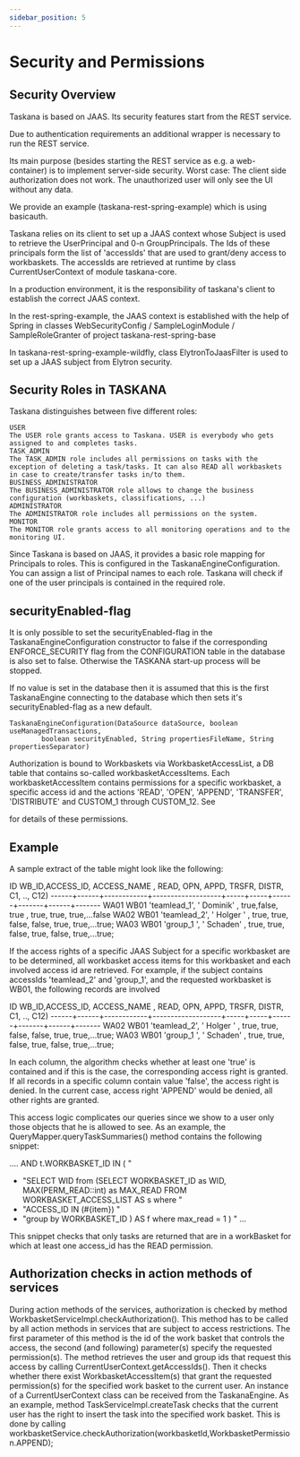 ```yaml
---
sidebar_position: 5
---
```


# Security and Permissions

## Security Overview

Taskana is based on JAAS. Its security features start from the REST service.

Due to authentication requirements an additional wrapper is necessary to run the REST service. 

Its main purpose (besides starting the REST service as e.g. a web-container) is to implement server-side security. Worst case: The client side authorization does not work. The unauthorized user will only see the UI without any data.

We provide an example (taskana-rest-spring-example) which is using basicauth.

Taskana relies on its client to set up a JAAS context whose Subject is used to retrieve the UserPrincipal and 0-n GroupPrincipals. The Ids of these principals form the list of 'accessIds' that are used to grant/deny access to workbaskets. The accessIds are retrieved at runtime by class CurrentUserContext of module taskana-core.

In a production environment, it is the responsibility of taskana's client to establish the correct JAAS context.

In the rest-spring-example, the JAAS context is established with the help of Spring in classes WebSecurityConfig / SampleLoginModule / SampleRoleGranter of project taskana-rest-spring-base

In taskana-rest-spring-example-wildfly, class ElytronToJaasFilter is used to set up a JAAS subject from Elytron security.

## Security Roles in TASKANA

Taskana distinguishes between five different roles:

    USER
    The USER role grants access to Taskana. USER is everybody who gets assigned to and completes tasks. 
    TASK_ADMIN
    The TASK_ADMIN role includes all permissions on tasks with the exception of deleting a task/tasks. It can also READ all workbaskets in case to create/transfer tasks in/to them.
    BUSINESS_ADMINISTRATOR
    The BUSINESS_ADMINISTRATOR role allows to change the business configuration (workbaskets, classifications, ...)
    ADMINISTRATOR
    The ADMINISTRATOR role includes all permissions on the system.
    MONITOR
    The MONITOR role grants access to all monitoring operations and to the monitoring UI.


Since Taskana is based on JAAS, it provides a basic role mapping for Principals to roles. This is configured in the TaskanaEngineConfiguration. You can assign a list of Principal names to each role. Taskana will check if one of the user principals is contained in the required role.

## securityEnabled-flag

It is only possible to set the securityEnabled-flag in the TaskanaEngineConfiguration constructor to false if the corresponding ENFORCE_SECURITY flag from the CONFIGURATION table in the database is also set to false. Otherwise the TASKANA start-up process will be stopped.

If no value is set in the database then it is assumed that this is the first TaskanaEngine connecting to the database which then sets it's securityEnabled-flag as a new default.

```
TaskanaEngineConfiguration(DataSource dataSource, boolean useManagedTransactions,
        boolean securityEnabled, String propertiesFileName, String propertiesSeparator)
```

Authorization is bound to Workbaskets via WorkbasketAccessList, a DB table that contains so-called workbasketAccessItems. Each workbasketAccessItem contains permissions for a specific workbasket, a specific access id and the actions 'READ', 'OPEN', 'APPEND', 'TRANSFER', 'DISTRIBUTE' and CUSTOM_1 through CUSTOM_12. See 

 for details of these permissions.

## Example

A sample extract of the table might look like the following:

ID      WB_ID,ACCESS_ID,     ACCESS_NAME   , READ, OPN, APPD, TRSFR, DISTR, C1, .., C12)
------+------+------------+-------------------+-----+-----+------+-------+------+-------
WA01 WB01 'teamlead_1', ' Dominik'              , true,false,   true ,   true,     true,     true,...false
WA02 WB01 'teamlead_2', ' Holger '               , true, true,   false,   false,    true,      true,...true;
WA03 WB01 'group_1   ', ' Schaden'                , true, true,   false,   true,     false,     true,...true;


If the access rights of a specific JAAS Subject for a specific workbasket are to be determined, all workbasket access items for this workbasket and each involved access id are retrieved. For example, if the subject contains accessIds 'teamlead_2' and 'group_1', and the requested workbasket is WB01, the following records are involved

ID      WB_ID,ACCESS_ID,     ACCESS_NAME   , READ, OPN, APPD, TRSFR, DISTR, C1, .., C12)
------+------+------------+-------------------+-----+-----+------+-------+------+-------
WA02 WB01 'teamlead_2', ' Holger '               , true, true,   false,   false,    true,      true,...true;
WA03 WB01 'group_1   ', ' Schaden'                , true, true,   false,   true,     false,     true,...true;

In each column, the algorithm checks whether at least one 'true' is contained and if this is the case, the corresponding access right is granted. If all records in a specific column contain value 'false', the access right is denied. In the current case, access right 'APPEND' would be denied, all other rights are granted.

This access logic complicates our queries since we show to a user only those objects that he is allowed to see.  As an example, the QueryMapper.queryTaskSummaries() method contains the following snippet:

…. AND t.WORKBASKET_ID IN ( "
+ "SELECT WID from (SELECT WORKBASKET_ID as WID, MAX(PERM_READ::int) as MAX_READ FROM WORKBASKET_ACCESS_LIST AS s where "
+ "ACCESS_ID IN (<foreach item='item' collection='accessIdIn' separator=',' >#{item}</foreach>) "
+ "group by WORKBASKET_ID ) AS f where max_read = 1 ) " …

This snippet checks that only tasks are returned that are in a workBasket for which at least one access_id has the READ permission.

## Authorization checks in action methods of services

During action methods of the services, authorization is checked by method WorkbasketServiceImpl.checkAuthorization().
This method has to be called by all action methods in services that are subject to access restrictions. The first parameter of this method is the id of the work basket that controls the access, the second (and following) parameter(s) specify the requested permission(s). The method retrieves the user and group ids that request this access by calling CurrentUserContext.getAccessIds(). Then it checks whether there exist WorkbasketAccessItem(s) that grant the requested permission(s) for the specified work basket to the current user. An instance of a CurrentUserContext class can be received from the TaskanaEngine. 
As an example, method TaskServiceImpl.createTask checks that the current user has the right to insert the task into the specified work basket. This is done by calling  workbasketService.checkAuthorization(workbasketId,WorkbasketPermission.APPEND);
